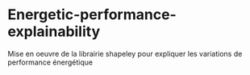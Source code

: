 # Energetic-performance-explainability
Mise en oeuvre de la librairie shapeley pour expliquer les variations de performance énergétique
